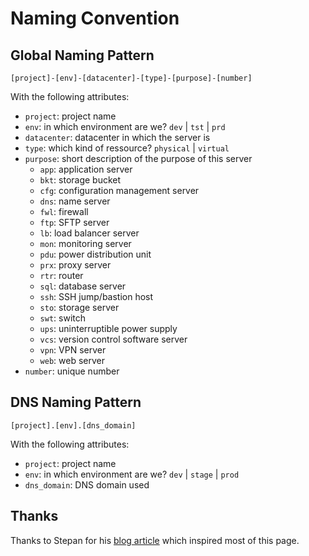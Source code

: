 # Naming Convention

## Global Naming Pattern

```
[project]-[env]-[datacenter]-[type]-[purpose]-[number]
```

With the following attributes:

- `project`: project name
- `env`: in which environment are we? `dev` | `tst` | `prd`
- `datacenter`: datacenter in which the server is
- `type`: which kind of ressource? `physical` | `virtual`
- `purpose`: short description of the purpose of this server
    - `app`: application server
    - `bkt`: storage bucket
    - `cfg`: configuration management server
    - `dns`: name server
    - `fwl`: firewall
    - `ftp`: SFTP server
    - `lb`: load balancer server
    - `mon`: monitoring server
    - `pdu`: power distribution unit
    - `prx`: proxy server
    - `rtr`: router
    - `sql`: database server
    - `ssh`: SSH jump/bastion host
    - `sto`: storage server
    - `swt`: switch
    - `ups`: uninterruptible power supply
    - `vcs`: version control software server
    - `vpn`: VPN server
    - `web`: web server
- `number`: unique number

## DNS Naming Pattern

```
[project].[env].[dns_domain]
```

With the following attributes:

- `project`: project name
- `env`: in which environment are we? `dev` | `stage` | `prod`
- `dns_domain`: DNS domain used

## Thanks

Thanks to Stepan for his [blog article](https://stepan.wtf/cloud-naming-convention/) which inspired most of this page.
